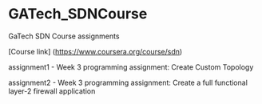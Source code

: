 GATech_SDNCourse
================

GaTech SDN Course assignments

[Course link] (https://www.coursera.org/course/sdn)

assignment1 - Week 3 programming assignment: Create Custom Topology

assignment2 - Week 3 programming assignment: Create a full functional layer-2 firewall application
